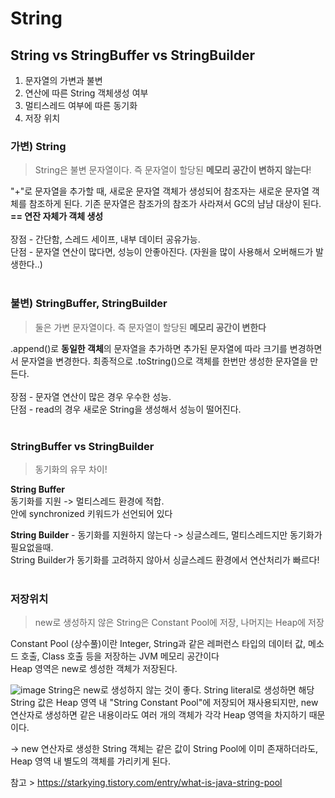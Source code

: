 # String
## String vs StringBuffer vs StringBuilder
1. 문자열의 가변과 불변
2. 연산에 따른 String 객체생성 여부
3. 멀티스레드 여부에 따른 동기화
4. 저장 위치

### 가변) String
> String은 불변 문자열이다. 즉 문자열이 할당된 **메모리 공간이 변하지 않는다**!

"+"로 문자열을 추가할 때, 새로운 문자열 객체가 생성되어 참조자는 새로운 문자열 객체를 참조하게 된다.
기존 문자열은 참조가의 참조가 사라져서 GC의 냠냠 대상이 된다. **== 연잔 자체가 객체 생성**
<br/></br>
장점 - 간단함, 스레드 세이프, 내부 데이터 공유가능.      
단점 - 문자열 연산이 많다면, 성능이 안좋아진다. (자원을 많이 사용해서 오버해드가 발생한다..)
<br/></br>

### 불변) StringBuffer, StringBuilder
> 둘은 가변 문자열이다. 즉 문자열이 할당된 **메모리 공간이 변한다**<br/>

.append()로 **동일한 객체**의 문자열을 추가하면 추가된 문자열에 따라 크기를 변경하면서 문자열을 변경한다.
최종적으로 .toString()으로 객체를 한번만 생성한 문자열을 만든다.
<br/></br>
장점 - 문자열 연산이 많은 경우 우수한 성능.    
단점 - read의 경우 새로운 String을 생성해서 성능이 떨어진다.
<br/></br>

### StringBuffer vs StringBuilder
> 동기화의 유무 차이!

**String Buffer**<br/>
동기화를 지원 -> 멀티스레드 환경에 적합.  
안에 synchronized 키워드가 선언되어 있다

**String Builder** - 동기화를 지원하지 않는다 -> 싱글스레드, 멀티스레드지만 동기화가 필요없을때.   
String Builder가 동기화를 고려하지 않아서 싱글스레드 환경에서 연산처리가 빠르다!
<br/></br>

### 저장위치
> new로 생성하지 않은 String은 Constant Pool에 저장, 나머지는 Heap에 저장 

Constant Pool (상수풀)이란 Integer, String과 같은 레퍼런스 타입의 데이터 값, 메소드 호출, Class 호출 등을 저장하는 JVM 메모리 공간이다 <br/>
Heap 영역은 new로 셍성한 객체가 저장된다. 

![image](https://user-images.githubusercontent.com/66578746/226499627-b1044e41-ab23-41bc-891e-680eca99382c.png)
String은 new로 생성하지 않는 것이 좋다. String literal로 생성하면 해당 String 값은 Heap 영역 내 "String Constant Pool"에 저장되어 재사용되지만, new 연산자로 생성하면 같은 내용이라도 여러 개의 객체가 각각 Heap 영역을 차지하기 때문이다.

-> new 연산자로 생성한 String 객체는 같은 값이 String Pool에 이미 존재하더라도, Heap 영역 내 별도의 객체를 가리키게 된다.


참고 > https://starkying.tistory.com/entry/what-is-java-string-pool
